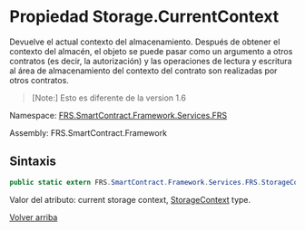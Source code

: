 # Propiedad Storage.CurrentContext

Devuelve el actual contexto del almacenamiento. Después de obtener el contexto del almacén, el objeto se puede pasar como un argumento a otros contratos (es decir, la autorización) y las operaciones de lectura y escritura al área de almacenamiento del contexto del contrato son realizadas por otros contratos.

>[Note:] Esto es diferente de la version 1.6

Namespace: [FRS.SmartContract.Framework.Services.FRS](../../FRS.md)

Assembly: FRS.SmartContract.Framework

## Sintaxis

```c#
public static extern FRS.SmartContract.Framework.Services.FRS.StorageContext CurrentContext {get;}
```

Valor del atributo: current storage context, [StorageContext](../StorageContex.md) type.

[Volver arriba](../Storage.md)
